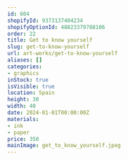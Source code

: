 ```yaml
---
id: 604
shopifyId: 9373137404234
shopifyOptionId: 48823379788106
order: 22
title: Get to know yourself
slug: get-to-know-yourself
url: art-works/get-to-know-yourself
aliases: []
categories:
- graphics
inStock: true
isVisible: true
location: Spain
height: 30
width: 40
date: 2024-01-01T00:00:00Z
materials:
- ink
- paper
price: 350
mainImage: get_to_know_yourself.jpeg
---
```

